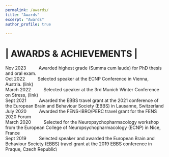 ```yaml
---
permalink: /awards/
title: "Awards"
excerpt: "Awards"
author_profile: true

---
```


# **| AWARDS & ACHIEVEMENTS |** 


Nov 2023 &emsp; &emsp; Awarded highest grade (Summa cum laude) for PhD thesis and oral exam.\
Oct 2022 &emsp; &emsp;	Selected speaker at the ECNP Conference in Vienna, Austria. (link)\
March 2022 &emsp; &emsp;	Selected speaker at the 3rd Munich Winter Conference on Stress, (link)\
Sept 2021 &emsp; &emsp;	Awarded the EBBS travel grant at the 2021 conference of the European Brain and Behaviour Society (EBBS) in Lausanne, Switzerland\
July 2020 &emsp; &emsp;	Awarded the FENS-IBRO/PERC travel grant for the FENS 2020 Forum\
March 2020 &emsp; &emsp;	Selected for the Neuropsychopharmacology workshop from the European College of Neuropsychopharmacology (ECNP) in Nice, France\
Sept 2019 &emsp; &emsp;	Selected speaker and awarded the European Brain and Behaviour Society (EBBS) travel grant at the 2019 EBBS conference in Praque, Czech Republic\


